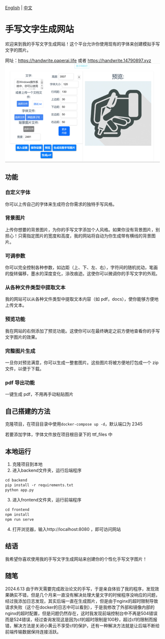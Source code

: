 [English](README_en.md) | [中文](README.md)

# 手写文字生成网站

欢迎来到我的手写文字生成网站！这个平台允许你使用现有的字体来创建模拟手写文字的图片。

网址：https://handwrite.paperai.life 或者 https://handwrite.14790897.xyz
![Alt text](image.png)

## 功能

### 自定义字体

你可以上传自己的字体来生成符合你需求的独特手写风格。

### 背景图片

上传你想要的背景图片，为你的手写文字添加个人风格。如果你没有背景图片，别担心！只需指定图片的宽度和高度，我的网站将自动为你生成带有横线的背景图片。

### 可调参数

你可以完全控制各种参数，如边距（上、下、左、右），字符间的随机扰动，笔画的旋转偏移，墨水的深度变化，涂改痕迹。这使你可以微调你的手写文字的外观。

### 从各种文件类型中提取文本

我的网站可以从各种文件类型中提取文本内容（如 pdf，docs），使你能够方便地上传文本。

### 预览功能

我在网站的右侧添加了预览功能。这使你可以在最终确定之前方便地查看你的手写文字图片的效果。

### 完整图片生成

一旦你对预览满意，你可以生成一整套图片。这些图片将被方便地打包成一个 zip 文件，以便于下载。

### pdf 导出功能

一键生成 pdf，不用再手动粘贴图片

## 自己搭建的方法

克隆项目，在项目目录中使用`docker-compose up -d`，默认端口为 2345

若要添加字体，字体文件放在项目根目录下的 ttf_files 中



## 本地运行
1. 克隆项目到本地
2. 进入backend文件夹，运行后端程序
```shell
cd backend
pip install -r requirements.txt
python app.py
```
3. 进入frontend文件夹，运行前端程序
```shell
cd frontend
npm install
npm run serve
```
4. 打开浏览器，输入http://localhost:8080 ，即可访问网站

## 结语

我希望你喜欢使用我的手写文字生成网站来创建你的个性化手写文字图片！

## 随笔
2024.6.13 由于昨天需要完成政治论文的手写，于是亲自体验了我的程序，发现效果确实不错，但是几个月来一直没有解决处理大量文字的时候程序没响应的问题，经过我添加日志发现，其实后端一直在生成图片，但是由于nginx的超时限制导致请求失败（这个在docker的日志中可以看到），于是我修改了外部和镜像内部的nginx的超时配置，但是问题仍然存在，这时我发现前端控制台中不再是504错误而是524错误，经过查询发现这是因为cf的超时限制是100秒，超过cf的限制而报错，解决方法是关闭小黄云不享受cf的保护，还有一种解决方法就是让后端不断给前端传输数据保持连接活跃。
